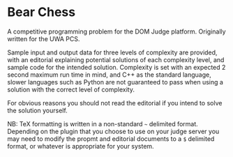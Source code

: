 # Bear Chess
A competitive programming problem for the DOM Judge platform. Originally written for the UWA PCS.

Sample input and output data for three levels of complexity are provided, with an editorial explaining potential solutions of each complexity level, and sample code for the intended solution. Complexity is set with an expected 2 second maximum run time in mind, and C++ as the standard language, slower languages such as Python are not guaranteed to pass when using a solution with the correct level of complexity.

For obvious reasons you should not read the editorial if you intend to solve the solution yourself.

NB: TeX formatting is written in a non-standard `~` delimited format. Depending on the plugin that you choose to use on your judge server you may need to modify the propmt and editorial documents to a `$` delimited format, or whatever is appropriate for your system.
